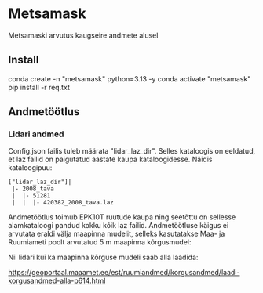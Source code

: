 # Metsamask
Metsamaski arvutus kaugseire andmete alusel

## Install

conda create -n "metsamask" python=3.13 -y
conda activate "metsamask"
pip install -r req.txt

## Andmetöötlus

### Lidari andmed

Config.json failis tuleb määrata "lidar_laz_dir". Selles kataloogis on eeldatud, et laz failid on paigutatud aastate kaupa kataloogidesse. 
Näidis kataloogipuu:
```
["lidar_laz_dir"]|
 |- 2008_tava
 |  |- 51281
 |  |  |- 420382_2008_tava.laz
```

Andmetöötlus toimub EPK10T ruutude kaupa ning seetõttu on sellesse alamkataloogi pandud kokku kõik laz failid. Andmetöötluse käigus ei arvutata eraldi välja maapinna mudelit, selleks kasutatakse Maa- ja Ruumiameti poolt arvutatud 5 m maapinna kõrgusmudel: 

Nii lidari kui ka maapinna kõrguse mudeli saab alla laadida:

https://geoportaal.maaamet.ee/est/ruumiandmed/korgusandmed/laadi-korgusandmed-alla-p614.html

